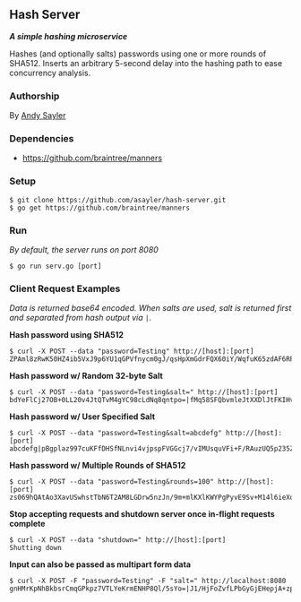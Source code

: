 Hash Server
-----------

**_A simple hashing microservice_**

Hashes (and optionally salts) passwords using one or more rounds of
SHA512. Inserts an arbitrary 5-second delay into the hashing path to
ease concurrency analysis.

### Authorship ###

By [Andy Sayler](https://www.andysayler.com)

### Dependencies ###

+ https://github.com/braintree/manners

### Setup ###

```
$ git clone https://github.com/asayler/hash-server.git
$ go get https://github.com/braintree/manners
```

### Run ###

_By default, the server runs on port 8080_

```
$ go run serv.go [port]
```

### Client Request Examples ###

_Data is returned base64 encoded. When salts are used, salt is
returned first and separated from hash output via `|`._

**Hash password using SHA512**
```
$ curl -X POST --data "password=Testing" http://[host]:[port]
ZPAml8zRwK50HZ4ib5VxJ9p6YU1qGPVfnycm0gJ/qsHpXmGdrFQX60iY/WqfuK65zdAF6RPIDldFTK5Lb8bl1g==
```

**Hash password w/ Random 32-byte Salt**
```
$ curl -X POST --data "password=Testing&salt=" http://[host]:[port]
bdYeFlCj27OB+0LL20v4JtQTvM4gYC98cLdNq8qntpo=|fMq58SFQbvmleJtXXDlJtFKIHvCsP6qbHexi/FKlpRrqQ0AfjJfURM7X0LNnyqb0frfRS2eKhN8OmzkSBYSd3Q==
```

**Hash password w/ User Specified Salt**
```
$ curl -X POST --data "password=Testing&salt=abcdefg" http://[host]:[port]
abcdefg|pBgplaz997cuKFfDHSfNLnvi4vjpspFVGGcj7/vIMUsquVFi+F/RAuzUQ5p235ZsW8Iiv49AeBiaHN/E+B1wsQ==
```

**Hash password w/ Multiple Rounds of SHA512**
```
$ curl -X POST --data "password=Testing&rounds=100" http://[host]:[port]
zs069hQAtAo3XavUSwhstTbN6T2AM8LGDrw5nzJn/9m+mlKXlKWYPgPyvE9Sv+M14l6ieXoq/lSP8InbKPfS8w==
```

**Stop accepting requests and shutdown server once in-flight requests complete**
```
$ curl -X POST --data "shutdown=" http://[host]:[port]
Shutting down
```

**Input can also be passed as multipart form data**
```
$ curl -X POST -F "password=Testing" -F "salt=" http://localhost:8080
gnHMrKpNhBkbsrCmqGPkpz7VTLYeKrmENHP8Ql/5sYo=|J1/HjFoZvfLPbGyGjEHepjA+zp7yP8GgUmsc8i9ZbfAA9G7gn8jUSRXiD5vq34XcZCRRqaLNO6hOc0kxFzcczw==
```

